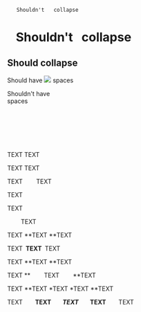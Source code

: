 ```
   Shouldn't   collapse   
```

# &nbsp;&nbsp; Shouldn't &nbsp; collapse &nbsp;&nbsp;

## Should collapse

Should have ![](https://image.src) spaces

Shouldn't have
<br>spaces

<p><br></p>

<p><br></p>

&nbsp; &nbsp; &nbsp;&nbsp; &nbsp;

TEXT TEXT

TEXT TEXT

TEXT &nbsp; &nbsp; &nbsp;&nbsp; TEXT

TEXT

TEXT

&nbsp; &nbsp; &nbsp; &nbsp; TEXT &nbsp; &nbsp; &nbsp; &nbsp;

TEXT **TEXT&nbsp;**TEXT

TEXT **&nbsp;TEXT&nbsp;** TEXT

TEXT **TEXT&nbsp;**TEXT

TEXT **&nbsp; &nbsp; &nbsp; &nbsp; TEXT &nbsp; &nbsp; &nbsp; &nbsp;**TEXT

TEXT **TEXT *TEXT&nbsp;*TEXT&nbsp;**TEXT

TEXT &nbsp; &nbsp;**&nbsp; &nbsp; TEXT &nbsp; &nbsp;*&nbsp; &nbsp; TEXT &nbsp; &nbsp;* &nbsp;&nbsp; TEXT &nbsp; &nbsp;** &nbsp;&nbsp; TEXT